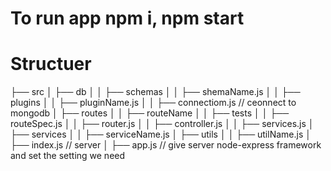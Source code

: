 # To run app npm i, npm start 
# Structuer
├── src
│   ├── db 
│   │  ├── schemas
│   │     ├── shemaName.js
│   │  ├── plugins
│   │     ├── pluginName.js
│   │  ├── connectiom.js // ceonnect to mongodb
│   ├── routes 
│   │  ├── routeName
│   │     ├── tests
│   │        ├── routeSpec.js
│   │     ├── router.js
│   │     ├── controller.js
│   │     ├── services.js
│   ├── services 
│   │  ├── serviceName.js
│   ├── utils 
│   │  ├── utilName.js
│   ├── index.js // server
│   ├── app.js // give server node-express framework and set the setting we need